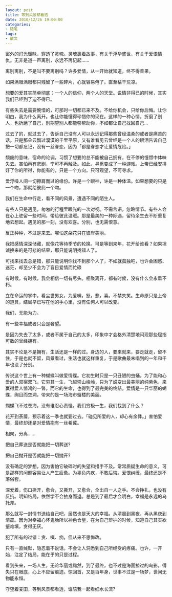 ```yaml
---
layout: post
title: 等到风景都看透
date: 2010/12/26 19:00:00
categories:
- 随笔
tags:
- 散文
---
```


窗外的灯光暖昧，穿透了灵魂。灵魂裹着故事，有关于浮华盛世，有关于爱恨情仇。无非是道一声离别，永远不再记起……

离别离别，不是叫不要离别吗？许多爱情，从一开始就知道，终不得善果。

如果满眼满眼都只残留了一些碎片，心就容易倦了。直至枯干荒凉。

想要的爱其实简单彻底：一个人的信仰，两个人的天堂。说情非得已的时候，其实我们已经到了迫不得已。

有些失去是需要惋惜的，可那时一切都已来不及。不给你机会，只给你后悔。让你明白，我为什么离开。也让你能懂得珍惜你的现在。这样的一种心情，折磨了别人，也折磨了自己，别期望别人都能够帮助你，不如都让自己找回自己…

过去了的，就过去了，告诉自己没有人可以永远记得那些曾经温柔的或者是痛苦的话。只是那朵云飘过漠漠的千里平原，又有谁看见云曾经是一个人的眼泪告诉自己把一切都忘记，没有一丝眷恋，因为「都是眷恋才让爱情危险。」

颓废的意味，宿命的论调，习惯了想要的总不能被自己拥有，在不停的憧憬中体味失去。害怕再有悲剧，宁可不再触及。如此，寻觅变成了一种游戏。上帝已经安排好了你的所得，你能有的，只是一个方向。只可观望，不可寻求。

爱浮噪人间一切擦肩而过的缘份。许是一个眼神，许是一种体温。如果想要的只是一个吻，那就给彼此一个吻。

我们在生命中行走，看不同的风景，遭遇不同的陌生人。

有些人只是遇见，匆匆的行程里眼光的一次对视。不需言语，忽略情节。有些人会在心上驻留一些时间，带给彼此温暖。那是最美的一种际遇，留待余生去不断重复地去想起。遇见的那一刻，没有欢喜。分别，也无需恨意。

反正种种，不过是来去。哪怕这朵花只在彼岸美丽。

我把感情深深储藏，就像花等待季节的轮换。可是等到来年，花开给谁看？如果坦诚换来的是可悲的结果，那只能说明找错人了。

可找来找去总是错，那只能说明你找不到那个人了，不如就孤独吧，也许会困惑、迷茫，却至少不会为了盲目爱情而忙碌

有时候，有时候，我会相信一切有尽头。相聚离开，都有时候，没有什么会永垂不朽。

立在命运的掌中，看尘世男女，为爱嗔，怒，悲，喜。不禁失笑。生命原只是上帝的道具，结局早已写在他的手心里，没有任何人可以改变。

我们，无能为力。

有一些幸福或者只会是奢望。

是因为失去了太多，或者不属于自己的太多，印象中才会格外清楚地闪现那些屈指可数的曾经拥有。

其实不论是不是拥有，生活还是一样的过。身边的人，要来就来，要走就走，留不住，于是也就不留，风景看过，生活也就这样重复，于是歌曲最末唱到的一年和千年也没了分别。

传说这个世上有一种蝴蝶叫做爱情蝶。它初生时只是一只丑陋的虫蛹。为了能和心爱的人双宿双飞，它穷其一生，飞越崇山峻岭，只为了蜕变出最美丽的纯紫色，来赢得爱人惊鸿的一瞥。而它的生命，也得到了最完美的终结。爱情是一只华丽的蝴蝶，绚目而空洞，带来的是一场海市蜃楼的美丽。

蝴蝶飞不过苍海，没有谁忍心责怪。我们穷极一生，我们找到了什么？

花开到荼蘼，预示着这一季也就要过去。「碰见所爱的人，却心有余悸。」害怕爱情，最终却还是对爱情抱有一丝希冀。

相聚，分离……

把自己葬送是否就能把一切葬送?

把自己抛开是否就能把一切抛开?

没有确定的梦想，因为害怕它破碎时的失望和措手不及。常常质疑生命的意义，可是那样的问题容易让人产生疲惫。为辜负内疚，不敢后悔。爱恨纠缠，最终还是不落俗套。

深爱着，伤口撕开，愈合，又撕开，又愈合，全出自一人之手。不会挣扎，也没有反抗。明知结局，依然学不会抽身而退。总是到了最后才会明白，幸福是永远的乌托邦。

那么就写一封情书送给自己吧，居然也是天大的幸福。从清晨到黑夜，再从黑夜到清晨。因为对幸福心怀鬼胎所以神色仓皇，在为自己辩护的时候，知道自己其实欲壑难填，贪得无厌。

犯了所有的过错：贪、嗔、痴，但从来不思悔改。

只有一直缄默，隐忍着不说话。不会让人洞悉到自己所经受的疼痛。也许，一开始，注定了结局，能在乎的只是过程。

看到头来，一场人生，无论华丽或黯然，到了最终，也不过是海面掠过的鸟影。得失只在眼底，心上不应留痕迹。惊回首，又是百年身，世事不过是一场梦，世间无物能永恒。

守望着麦田，等到风景都看透，谁陪我一起看细水长流?
